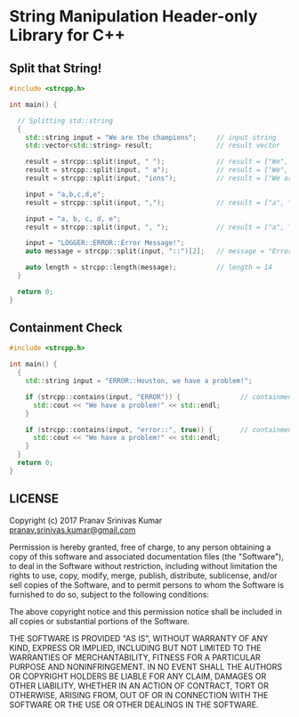 # String Manipulation Header-only Library for C++

## Split that String!

```cpp
#include <strcpp.h>

int main() {

  // Splitting std::string
  {
    std::string input = "We are the champions";     // input string
    std::vector<std::string> result;                // result vector

    result = strcpp::split(input, " ");             // result = ["We", "are", "the", "champions"]
    result = strcpp::split(input, " a");            // result = ["We", "re the champions"]
    result = strcpp::split(input, "ions");          // result = ["We are the champ"]

    input = "a,b,c,d,e";
    result = strcpp::split(input, ",");             // result = ["a", "b", "c", "d", "e"]

    input = "a, b, c, d, e";
    result = strcpp::split(input, ", ");            // result = ["a", "b", "c", "d", "e"]

    input = "LOGGER::ERROR::Error Message!";
    auto message = strcpp::split(input, "::")[2];   // message = "Error Message!"

    auto length = strcpp::length(message);          // length = 14
  }

  return 0;
}
```

## Containment Check

```cpp
#include <strcpp.h>

int main() {
  {
    std::string input = "ERROR::Houston, we have a problem!";

    if (strcpp::contains(input, "ERROR")) {               // containment check - case sensitive
      std::cout << "We have a problem!" << std::endl;
    }

    if (strcpp::contains(input, "error::", true)) {       // containment check - ignore case
      std::cout << "We have a problem!" << std::endl;
    }
  }
  return 0;
}
```

## LICENSE

Copyright (c) 2017 Pranav Srinivas Kumar <pranav.srinivas.kumar@gmail.com>

Permission is hereby granted, free of charge, to any person obtaining a copy
of this software and associated documentation files (the "Software"), to deal
in the Software without restriction, including without limitation the rights
to use, copy, modify, merge, publish, distribute, sublicense, and/or sell
copies of the Software, and to permit persons to whom the Software is
furnished to do so, subject to the following conditions:

The above copyright notice and this permission notice shall be included in all
copies or substantial portions of the Software.

THE SOFTWARE IS PROVIDED "AS IS", WITHOUT WARRANTY OF ANY KIND, EXPRESS OR
IMPLIED, INCLUDING BUT NOT LIMITED TO THE WARRANTIES OF MERCHANTABILITY,
FITNESS FOR A PARTICULAR PURPOSE AND NONINFRINGEMENT. IN NO EVENT SHALL THE
AUTHORS OR COPYRIGHT HOLDERS BE LIABLE FOR ANY CLAIM, DAMAGES OR OTHER
LIABILITY, WHETHER IN AN ACTION OF CONTRACT, TORT OR OTHERWISE, ARISING FROM,
OUT OF OR IN CONNECTION WITH THE SOFTWARE OR THE USE OR OTHER DEALINGS IN THE
SOFTWARE.
